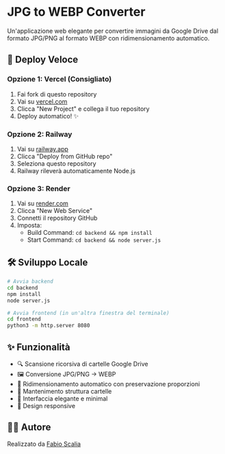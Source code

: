 # JPG to WEBP Converter

Un'applicazione web elegante per convertire immagini da Google Drive dal formato JPG/PNG al formato WEBP con ridimensionamento automatico.

## 🚀 Deploy Veloce

### Opzione 1: Vercel (Consigliato)
1. Fai fork di questo repository
2. Vai su [vercel.com](https://vercel.com)
3. Clicca "New Project" e collega il tuo repository
4. Deploy automatico! ✨

### Opzione 2: Railway
1. Vai su [railway.app](https://railway.app)
2. Clicca "Deploy from GitHub repo"
3. Seleziona questo repository
4. Railway rileverà automaticamente Node.js

### Opzione 3: Render
1. Vai su [render.com](https://render.com)
2. Clicca "New Web Service"
3. Connetti il repository GitHub
4. Imposta:
   - Build Command: `cd backend && npm install`
   - Start Command: `cd backend && node server.js`

## 🛠 Sviluppo Locale

```bash
# Avvia backend
cd backend
npm install
node server.js

# Avvia frontend (in un'altra finestra del terminale)
cd frontend
python3 -m http.server 8080
```

## ✨ Funzionalità

- 🔍 Scansione ricorsiva di cartelle Google Drive
- 🖼️ Conversione JPG/PNG → WEBP
- 📏 Ridimensionamento automatico con preservazione proporzioni
- 📁 Mantenimento struttura cartelle
- 🎨 Interfaccia elegante e minimal
- 📱 Design responsive

## 👨‍💻 Autore

Realizzato da [Fabio Scalia](https://guacamole.team) 